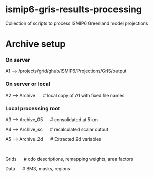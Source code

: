 # ismip6-gris-results-processing
Collection of scripts to process ISMIP6 Greenland model projections

# Archive setup

### On server
A1 --> /projects/grid/ghub/ISMIP6/Projections/GrIS/output

### On server or local
A2 --> Archive            &nbsp;&nbsp;&nbsp;&nbsp; # local copy of A1 with fixed file names

### Local processing root
A3 --> Archive_05         &nbsp;&nbsp;&nbsp;&nbsp; # consolidated at 5 km

A4 --> Archive_sc         &nbsp;&nbsp;&nbsp;&nbsp; # recalculated scalar output

A5 --> Archive_2d         &nbsp;&nbsp;&nbsp;&nbsp; # Extracted 2d variables

<br>

Grids              &nbsp;&nbsp;&nbsp;&nbsp; # cdo descriptions, remapping weights, area factors

Data               &nbsp;&nbsp;&nbsp;&nbsp; # BM3, masks, regions

<br>


